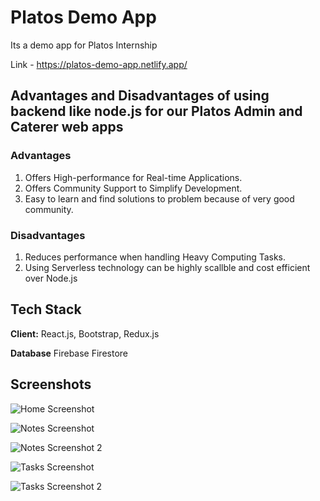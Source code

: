 # Platos Demo App

Its a demo app for Platos Internship

Link - https://platos-demo-app.netlify.app/

##  Advantages and Disadvantages of using backend like node.js for our Platos Admin and Caterer web apps

### Advantages

1. Offers High-performance for Real-time Applications.
2. Offers Community Support to Simplify Development.
3. Easy to learn and find solutions to problem because of very good community.

### Disadvantages

1. Reduces performance when handling Heavy Computing Tasks.
2. Using Serverless technology can be highly scallble and cost efficient over Node.js

## Tech Stack

**Client:** React.js, Bootstrap, Redux.js

**Database** Firebase Firestore

## Screenshots

![Home Screenshot](https://i.imgur.com/YXt5OWl.jpg)

![Notes Screenshot](https://i.imgur.com/uZlxPL8.jpg)

![Notes Screenshot 2](https://i.imgur.com/4a87JYl.jpg) 

![Tasks Screenshot](https://i.imgur.com/pZWEySk.jpg)

![Tasks Screenshot 2](https://i.imgur.com/jRHface.jpg)
